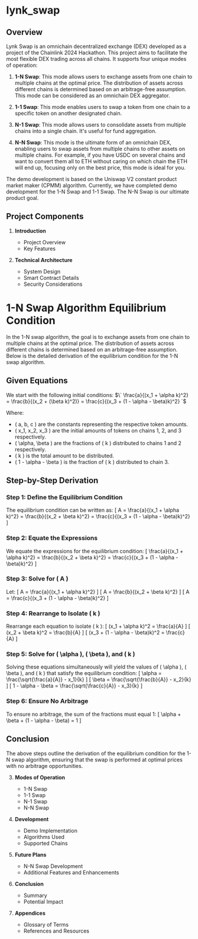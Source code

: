 # lynk_swap

## Overview

Lynk Swap is an omnichain decentralized exchange (DEX) developed as a project of the Chainlink 2024 Hackathon. This project aims to facilitate the most flexible DEX trading across all chains. It supports four unique modes of operation:

1. **1-N Swap**: This mode allows users to exchange assets from one chain to multiple chains at the optimal price. The distribution of assets across different chains is determined based on an arbitrage-free assumption. This mode can be considered as an omnichain DEX aggregator.

2. **1-1 Swap**: This mode enables users to swap a token from one chain to a specific token on another designated chain.

3. **N-1 Swap**: This mode allows users to consolidate assets from multiple chains into a single chain. It's useful for fund aggregation.

4. **N-N Swap**: This mode is the ultimate form of an omnichain DEX, enabling users to swap assets from multiple chains to other assets on multiple chains. For example, if you have USDC on several chains and want to convert them all to ETH without caring on which chain the ETH will end up, focusing only on the best price, this mode is ideal for you.

The demo development is based on the Uniswap V2 constant product market maker (CPMM) algorithm. Currently, we have completed demo development for the 1-N Swap and 1-1 Swap. The N-N Swap is our ultimate product goal.

## Project Components

1. **Introduction**
    - Project Overview
    - Key Features

2. **Technical Architecture**
    - System Design
    - Smart Contract Details
    - Security Considerations
# 1-N Swap Algorithm Equilibrium Condition

In the 1-N swap algorithm, the goal is to exchange assets from one chain to multiple chains at the optimal price. The distribution of assets across different chains is determined based on an arbitrage-free assumption. Below is the detailed derivation of the equilibrium condition for the 1-N swap algorithm.

## Given Equations

We start with the following initial conditions:
$\` \frac{a}{(x_1 + \alpha k)^2} = \frac{b}{(x_2 + (\beta k)^2)} = \frac{c}{(x_3 + (1 - \alpha - \beta)k)^2} `$

Where:
- \( a, b, c \) are the constants representing the respective token amounts.
- \( x_1, x_2, x_3 \) are the initial amounts of tokens on chains 1, 2, and 3 respectively.
- \( \alpha, \beta \) are the fractions of \( k \) distributed to chains 1 and 2 respectively.
- \( k \) is the total amount to be distributed.
- \( 1 - \alpha - \beta \) is the fraction of \( k \) distributed to chain 3.

## Step-by-Step Derivation

### Step 1: Define the Equilibrium Condition

The equilibrium condition can be written as:
\[ A = \frac{a}{(x_1 + \alpha k)^2} = \frac{b}{(x_2 + \beta k)^2} = \frac{c}{(x_3 + (1 - \alpha - \beta)k)^2} \]

### Step 2: Equate the Expressions

We equate the expressions for the equilibrium condition:
\[ \frac{a}{(x_1 + \alpha k)^2} = \frac{b}{(x_2 + \beta k)^2} = \frac{c}{(x_3 + (1 - \alpha - \beta)k)^2} \]

### Step 3: Solve for \( A \)

Let:
\[ A = \frac{a}{(x_1 + \alpha k)^2} \]
\[ A = \frac{b}{(x_2 + \beta k)^2} \]
\[ A = \frac{c}{(x_3 + (1 - \alpha - \beta)k)^2} \]

### Step 4: Rearrange to Isolate \( k \)

Rearrange each equation to isolate \( k \):
\[ (x_1 + \alpha k)^2 = \frac{a}{A} \]
\[ (x_2 + \beta k)^2 = \frac{b}{A} \]
\[ (x_3 + (1 - \alpha - \beta)k)^2 = \frac{c}{A} \]

### Step 5: Solve for \( \alpha \), \( \beta \), and \( k \)

Solving these equations simultaneously will yield the values of \( \alpha \), \( \beta \), and \( k \) that satisfy the equilibrium condition:
\[ \alpha = \frac{\sqrt{\frac{a}{A}} - x_1}{k} \]
\[ \beta = \frac{\sqrt{\frac{b}{A}} - x_2}{k} \]
\[ 1 - \alpha - \beta = \frac{\sqrt{\frac{c}{A}} - x_3}{k} \]

### Step 6: Ensure No Arbitrage

To ensure no arbitrage, the sum of the fractions must equal 1:
\[ \alpha + \beta + (1 - \alpha - \beta) = 1 \]

## Conclusion

The above steps outline the derivation of the equilibrium condition for the 1-N swap algorithm, ensuring that the swap is performed at optimal prices with no arbitrage opportunities.



3. **Modes of Operation**
    - 1-N Swap
    - 1-1 Swap
    - N-1 Swap
    - N-N Swap

4. **Development**
    - Demo Implementation
    - Algorithms Used
    - Supported Chains

5. **Future Plans**
    - N-N Swap Development
    - Additional Features and Enhancements

6. **Conclusion**
    - Summary
    - Potential Impact

7. **Appendices**
    - Glossary of Terms
    - References and Resources

